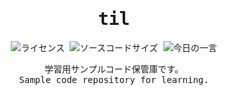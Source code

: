 <div align="center">
<samp>

# til 
![ライセンス](https://img.shields.io/github/license/184ym2/til)
![ソースコードサイズ](https://img.shields.io/github/languages/code-size/184ym2/til)
![今日の一言](https://img.shields.io/badge/%E3%81%BE%E3%81%84%E3%81%AB%E3%81%A1-%E3%81%AD%E3%82%80%E3%81%9F%E3%81%84-9370DB)

学習用サンプルコード保管庫です。<br>
Sample code repository for learning.<br>

</samp>
</div>


